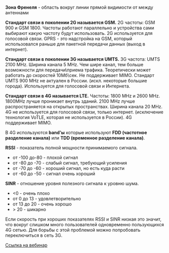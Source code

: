 **Зона Френеля** - область вокруг линии прямой видимости от между антеннами

**Стандарт связи в поколении 2G называется GSM.** 2G частоты: GSM 900 и GSM 1800. Частоты работают параллельно и устройства сами выбирают какую частоту будут использовать. 2G используется для голосовой связи. GPRS - это надстройка на GSM, который использовался раньше для пакетной передачи данных (выход в интернет).

**Стандарт связи в поколении 3G называется UMTS.** 3G частота: UMTS 2100 MHz. Ширина канала 5 MHz. Чем шире канал, тем больше возможности для передачи\приема трафика. Теоретически может работать до скоростей 10Мб\сек. Не поддерживает MIMO. Стандарт UMTS 900 MHz не актуален в России. (искл. некоторые большие города). Используется для голосовой связи и Интернета.

**Стандарт связи в 4G называется LTE.** Частоты: 1800 MHz и 2600 MHz. 1800MHz лучше проникает внутрь зданий. 2100 MHz лучше распространяется на открытых пространствах. Ширина канала 20 MHz. 4G не используется для голосовой связи, только интернет. (исключение технология VoTLE, которая не используется в России). 4G поддерживает MIMO.

В 4G используются **band'ы** которые используют **FDD (частотное разделение канала)** или **TDD (временное разделение канала)**.

**RSSI** - показатель полной мощности принимаемого сигнала.
- от -100 до-80 - плохой сигнал
- от -80 до -70 - слабый сигнал, требующий усиления
- от -70 до -60 - хороший сигнал, но есть куда расти
- от -60 до -50 - сигнал очень хороший

**SINR** - отношение уровня полезного сигнала к уровню шума.
- <0 - очень плохо
- от 0 до 13 - удовлетворительно
- от 13 до 20 - очень хорошо
- \> 20 - шикарно

Если скорость при хороших показателях RSSI и SINR низкая это значит, что вокруг слишком много пользователей одновременно пользующихся 4G сетью. Для борьбы с этой проблемой можно попробовать переключиться в сеть 3G.

[Ссылка на вебинар](https://www.youtube.com/watch?v=XLRr020AkLE)
